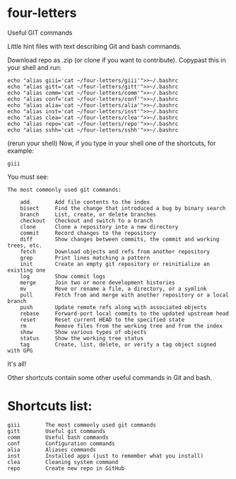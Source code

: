 # four-letters

Useful GIT commands

Little hint files with text describing Git and bash commands.

Download repo as .zip (or clone if you want to contribute).
Copypast this in your shell and run:

	echo "alias giii='cat ~/four-letters/giii'">>~/.bashrc 
	echo "alias gitt='cat ~/four-letters/gitt'">>~/.bashrc
	echo "alias comm='cat ~/four-letters/comm'">>~/.bashrc
	echo "alias conf='cat ~/four-letters/conf'">>~/.bashrc
	echo "alias alia='cat ~/four-letters/alia'">>~/.bashrc
	echo "alias inst='cat ~/four-letters/inst'">>~/.bashrc
	echo "alias clea='cat ~/four-letters/clea'">>~/.bashrc
	echo "alias repo='cat ~/four-letters/repo'">>~/.bashrc
	echo "alias sshh='cat ~/four-letters/sshh'">>~/.bashrc	

(rerun your shell)
Now, if you type in your shell one of the shortcuts, for example:

	giii

You must see:

	The most commonly used git commands:
		
		add        Add file contents to the index 
		bisect     Find the change that introduced a bug by binary search 
		branch     List, create, or delete branches 
		checkout   Checkout and switch to a branch 
		clone      Clone a repository into a new directory 
		commit     Record changes to the repository 
		diff       Show changes between commits, the commit and working trees, etc. 
		fetch      Download objects and refs from another repository 
		grep       Print lines matching a pattern 
		init       Create an empty git repository or reinitialize an existing one 
		log        Show commit logs 
		merge      Join two or more development histories 
		mv         Move or rename a file, a directory, or a symlink 
		pull       Fetch from and merge with another repository or a local branch 
		push       Update remote refs along with associated objects 
		rebase     Forward-port local commits to the updated upstream head 
		reset      Reset current HEAD to the specified state 
		rm         Remove files from the working tree and from the index 
		show       Show various types of objects 
		status     Show the working tree status 
		tag        Create, list, delete, or verify a tag object signed with GPG 

It's all!

Other shortcuts contain some other useful commands in Git and bash.

# Shortcuts list:

	giii		The most commonly used git commands
	gitt		Useful git commands
	comm		Useful bash commands
	conf		Configuration commands
	alia		Aliases commands
	inst		Installed apps (just to remember what you install)
	clea		Cleaning system command
	repo		Create new repo in GitHub
